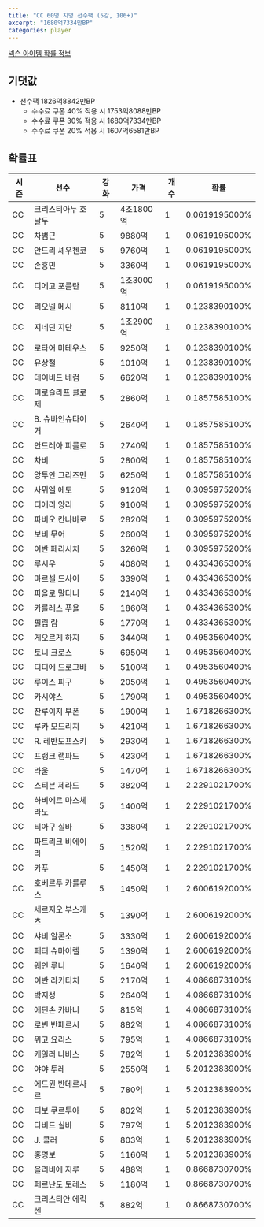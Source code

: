```yaml
---
title: "CC 60명 지명 선수팩 (5강, 106+)"
excerpt: "1680억7334만BP"
categories: player
---
```

[넥슨 아이템 확률 정보](http://iteminfo.nexon.com/probability/fo4?sn=7351)

## 기댓값
- 선수팩 1826억8842만BP
  - 수수료 쿠폰 40% 적용 시 1753억8088만BP
  - 수수료 쿠폰 30% 적용 시 1680억7334만BP
  - 수수료 쿠폰 20% 적용 시 1607억6581만BP


## 확률표

|시즌|선수|강화|가격|개수|확률|
|---|---|---|---|---|---|
|CC|크리스티아누 호날두|5|4조1800억|1|0.0619195000%|
|CC|차범근|5|9880억|1|0.0619195000%|
|CC|안드리 셰우첸코|5|9760억|1|0.0619195000%|
|CC|손흥민|5|3360억|1|0.0619195000%|
|CC|디에고 포를란|5|1조3000억|1|0.0619195000%|
|CC|리오넬 메시|5|8110억|1|0.1238390100%|
|CC|지네딘 지단|5|1조2900억|1|0.1238390100%|
|CC|로타어 마테우스|5|9250억|1|0.1238390100%|
|CC|유상철|5|1010억|1|0.1238390100%|
|CC|데이비드 베컴|5|6620억|1|0.1238390100%|
|CC|미로슬라프 클로제|5|2860억|1|0.1857585100%|
|CC|B. 슈바인슈타이거|5|2640억|1|0.1857585100%|
|CC|안드레아 피를로|5|2740억|1|0.1857585100%|
|CC|차비|5|2800억|1|0.1857585100%|
|CC|앙투안 그리즈만|5|6250억|1|0.1857585100%|
|CC|사뮈엘 에토|5|9120억|1|0.3095975200%|
|CC|티에리 앙리|5|9100억|1|0.3095975200%|
|CC|파비오 칸나바로|5|2820억|1|0.3095975200%|
|CC|보비 무어|5|2600억|1|0.3095975200%|
|CC|이반 페리시치|5|3260억|1|0.3095975200%|
|CC|루시우|5|4080억|1|0.4334365300%|
|CC|마르셀 드사이|5|3390억|1|0.4334365300%|
|CC|파올로 말디니|5|2140억|1|0.4334365300%|
|CC|카를레스 푸욜|5|1860억|1|0.4334365300%|
|CC|필립 람|5|1770억|1|0.4334365300%|
|CC|게오르게 하지|5|3440억|1|0.4953560400%|
|CC|토니 크로스|5|6950억|1|0.4953560400%|
|CC|디디에 드로그바|5|5100억|1|0.4953560400%|
|CC|루이스 피구|5|2050억|1|0.4953560400%|
|CC|카시야스|5|1790억|1|0.4953560400%|
|CC|잔루이지 부폰|5|1900억|1|1.6718266300%|
|CC|루카 모드리치|5|4210억|1|1.6718266300%|
|CC|R. 레반도프스키|5|2930억|1|1.6718266300%|
|CC|프랭크 램파드|5|4230억|1|1.6718266300%|
|CC|라울|5|1470억|1|1.6718266300%|
|CC|스티븐 제라드|5|3820억|1|2.2291021700%|
|CC|하비에르 마스체라노|5|1400억|1|2.2291021700%|
|CC|티아구 실바|5|3380억|1|2.2291021700%|
|CC|파트리크 비에이라|5|1520억|1|2.2291021700%|
|CC|카푸|5|1450억|1|2.2291021700%|
|CC|호베르투 카를루스|5|1450억|1|2.6006192000%|
|CC|세르지오 부스케츠|5|1390억|1|2.6006192000%|
|CC|샤비 알론소|5|3330억|1|2.6006192000%|
|CC|페터 슈마이켈|5|1390억|1|2.6006192000%|
|CC|웨인 루니|5|1640억|1|2.6006192000%|
|CC|이반 라키티치|5|2170억|1|4.0866873100%|
|CC|박지성|5|2640억|1|4.0866873100%|
|CC|에딘손 카바니|5|815억|1|4.0866873100%|
|CC|로빈 반페르시|5|882억|1|4.0866873100%|
|CC|위고 요리스|5|795억|1|4.0866873100%|
|CC|케일러 나바스|5|782억|1|5.2012383900%|
|CC|야야 투레|5|2550억|1|5.2012383900%|
|CC|에드윈 반데르사르|5|780억|1|5.2012383900%|
|CC|티보 쿠르투아|5|802억|1|5.2012383900%|
|CC|다비드 실바|5|797억|1|5.2012383900%|
|CC|J. 콜러|5|803억|1|5.2012383900%|
|CC|홍명보|5|1160억|1|5.2012383900%|
|CC|올리비에 지루|5|488억|1|0.8668730700%|
|CC|페르난도 토레스|5|1180억|1|0.8668730700%|
|CC|크리스티안 에릭센|5|882억|1|0.8668730700%|
